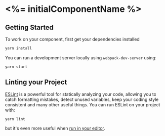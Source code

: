 # <%= initialComponentName %>

## Getting Started

To work on your component, first get your dependencies installed

```bash
yarn install
```

You can run a development server locally using `webpack-dev-server` using:

```bash
yarn start
```

## Linting your Project

[ESLint][eslint] is a powerful tool for statically analyzing your code, allowing you to catch formatting mistakes, detect unused variables, keep your coding style consistent and many other useful things. You can run ESLint on your project with:

```bash
yarn lint
```

but it's even more useful when [run in your editor][eslint-integrations].

[eslint]: http://eslint.org/
[eslint-integrations]: http://eslint.org/docs/user-guide/integrations

